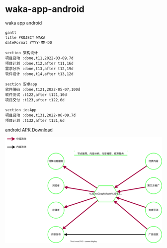 # waka-app-android
waka app android


```mermaid
gantt
title PROJECT WAKA
dateFormat YYYY-MM-DD

section 架构设计
项目启动 :done,t11,2022-03-09,7d
项目计划 :done,t12,after t11,16d
需求分析 :done,t13,after t12,19d
软件设计 :done,t14,after t13,12d

section 安卓app
软件编码 :done,t121,2022-05-07,100d
软件测试 :t122,after t121,10d
项目交付 :t123,after t122,6d

section iosApp
项目启动 :done,t131,2022-06-09,7d
项目计划 :t132,after t131,6d

```



[android APK Download](https://github.com/robin7603/waka-app-android/raw/main/app/build/outputs/apk/release/app-release.apk )

![Alt text](https://raw.githubusercontent.com/robin7603/waka-app-android/main/pj.svg?token=GHSAT0AAAAAACBBEZLJBDAENILU52LEA732ZBNSTXQ)

